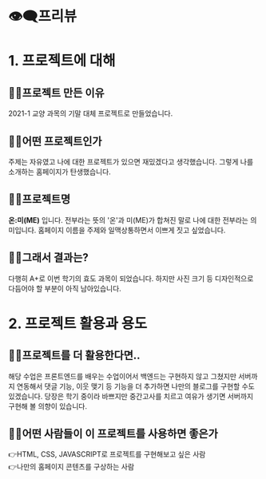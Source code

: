 # 👁‍🗨프리뷰

# 1. 프로젝트에 대해
## 👩‍💻프로젝트 만든 이유
2021-1 교양 과목의 기말 대체 프로젝트로 만들었습니다.
## 👩‍💻어떤 프로젝트인가
주제는 자유였고 나에 대한 프로젝트가 있으면 재밌겠다고 생각했습니다. 그렇게 나를 소개하는 홈페이지가 탄생했습니다.
## 👩‍💻프로젝트명
**온:미(ME)** 입니다. 전부라는 뜻의 '온'과 미(ME)가 합쳐진 말로 나에 대한 전부라는 의미입니다. 홈페이지 이름을 주제와 일맥상통하면서 이쁘게 짓고 싶었습니다.

## 👩‍💻그래서 결과는?
다행히 A+로 이번 학기의 효도 과목이 되었습니다. 하지만 사진 크기 등 디자인적으로 다듬어야 할 부분이 아직 남아있습니다.
# 2. 프로젝트 활용과 용도
## 💁‍♀️프로젝트를 더 활용한다면..
해당 수업은 프론트엔드를 배우는 수업이어서 백엔드는 구현하지 않고 그쳤지만 서버까지 연동해서 댓글 기능, 이웃 맺기 등 기능을 더 추가하면 나만의 블로그를 구현할 수도 있겠습니다. 당장은 학기 중이라 바쁘지만 중간고사를 치르고 여유가 생기면 서버까지 구현해 볼 의향이 있습니다.
##  💁‍♀️어떤 사람들이 이 프로젝트를 사용하면 좋은가
👉HTML, CSS, JAVASCRIPT로 프로젝트를 구현해보고 싶은 사람<br>
👉나만의 홈페이지 콘텐츠를 구상하는 사람
